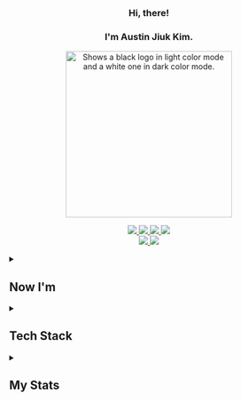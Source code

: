 
<br/>

### <div align="center">Hi, there!</div>
### <div align="center">I'm Austin Jiuk Kim.</div>


<p align="center">
  <picture>
    <source media="(prefers-color-scheme: light)" srcset="https://user-images.githubusercontent.com/99459331/154815441-9c45cc41-47b2-4054-834b-5fb082d37f1c.gif">
    <source media="(prefers-color-scheme: dark)" srcset="https://user-images.githubusercontent.com/99459331/154815600-359f1ed4-5b9c-4606-857b-a1556816e9d6.gif">
    <img alt="Shows a black logo in light color mode and a white one in dark color mode." src="https://user-images.githubusercontent.com/25423296/163456779-a8556205-d0a5-45e2-ac17-42d089e3c3f8.png" width=300>
  </picture>
</p>


<p align="center">
<a href="mailto:austin.jiuk.kim@gmail.com">
    <img src="https://github-badge-maker.herokuapp.com/badge?logo=likelion&name=Likelion&color=232F3E"/>
  </a>
  <a href="www.kubs-bada.com">
    <img src="https://github-badge-maker.herokuapp.com/badge?logo=bada&name=bada&color=232F3E"/>
  </a>
  <a href="mailto:austin.jiuk.kim@gmail.com">
    <img src="https://github-badge-maker.herokuapp.com/badge?logo=gdsc&name=Kugods&color=232F3E"/>
  </a>
  <a href="mailto:austin.jiuk.kim@gmail.com">
    <img src="https://github-badge-maker.herokuapp.com/badge?logo=gdsc&name=Brightician&color=232F3E"/>
  </a>
  <br/>
  
  <a href="mailto:austin.jiuk.kim@gmail.com">
    <img src="https://img.shields.io/badge/Gmail-d14836?style=flat-square&logo=Gmail&logoColor=white&link=austin.jiuk.kim@gmail.com"/>
  </a>
   <a href="https://ziweek.github.io/">
     <img src="https://img.shields.io/badge/GitHub%20Pages-222222?style=flat-square&logo=GitHub&logoColor=white&link=https://ziweek.github.io/"/>
  </a>
</p>



<details align="left">
   <summary>
     <h2>Now I'm</h2>
   </summary>
   
>   <details align="left">
>   <summary>Studying</summary>
>   
>   <p align="left">
>    <img src="https://img.shields.io/badge/Rust-000000?style=flat-square&logo=Rust&logoColor=white"/>
>    <img src="https://img.shields.io/badge/Go-00ADD8?style=flat-square&logo=Go&logoColor=white"/>
>    <img src="https://img.shields.io/badge/Docker-2496ED?style=flat-square&logo=Docker&logoColor=white"/>
>    <img src="https://img.shields.io/badge/Kubernetes-326CE5?style=flat-square&logo=Kubernetes&logoColor=white"/>
>   </p>
>
> </details>
>
> <details align="left">
>   <summary>Using</summary>
>   
>   <p align="left">
>   <img src="https://img.shields.io/badge/Scikit%20Learn-F7931E?style=flat-square&logo=scikit-learn&logoColor=white"/>
>    <img src="https://img.shields.io/badge/PyTorch-ee4c2c?style=flat-square&logo=PyTorch&logoColor=white"/>
>    <img src="https://img.shields.io/badge/Next.js-000000?style=flat-square&logo=Next.js&logoColor=white"/>
>    <img src="https://img.shields.io/badge/Nest.js-E0234E?style=flat-square&logo=Nestjs&logoColor=white"/>
>   <img src="https://img.shields.io/badge/FastAPI-009688?style=flat-square&logo=FastAPI&logoColor=white"/>
>   </p>
>
> </details>
</details>



<details align="left">
  <summary>
    <h2>Tech Stack</h2>
  </summary>
  
>  <details align="left">
>   <summary>Analysis</summary>
>   
>   <p align="left">
>    <img src="https://img.shields.io/badge/Scikit%20Learn-F7931E?style=flat-square&logo=scikit-learn&logoColor=white"/>
>     <br/> 
>     <img src="https://img.shields.io/badge/TensorFlow-ff6f00?style=flat-square&logo=TensorFlow&logoColor=white"/>
>     <img src="https://img.shields.io/badge/PyTorch-ee4c2c?style=flat-square&logo=PyTorch&logoColor=white"/> 
>     <br/>
>     <img src="https://img.shields.io/badge/Google%20Analytics-E37400?style=flat-square&logo=Google%20Analytics&logoColor=white"/>
>   </p>
>
> </details>
>
><details align="left">
>   <summary>Visualization</summary>
>  
>   <p align="left">
>    <img src="https://img.shields.io/badge/Tableau-E97627?style=flat-square&logo=Tableau&logoColor=white"/>
>     <img src="https://img.shields.io/badge/Plotly-3F4F75?style=flat-square&logo=Plotly&logoColor=white"/>
>     <img src="https://img.shields.io/badge/Qgis-589632?style=flat-square&logo=Qgis&logoColor=white"/>
>     <br/>
>     <img src="https://img.shields.io/badge/Figma-000000?style=flat-square&logo=Figma&logoColor=white"/>
>     <img src="https://img.shields.io/badge/Adobe-FF0000?style=flat-square&logo=Adobe&logoColor=white"/>
>     <img src="https://img.shields.io/badge/Autodesk-0696D7?style=flat-square&logo=Autodesk&logoColor=white"/>
>   </p>
>
> </details>

<details align="left">
   <summary>Development</summary>
   
   <p align="left">
     <img src="https://img.shields.io/badge/React-2599ED?style=flat-square&logo=React&logoColor=white"/>
     <img src="https://img.shields.io/badge/Next.js-000000?style=flat-square&logo=Next.js&logoColor=white"/>
     <img src="https://img.shields.io/badge/Flutter-02569B?style=flat-square&logo=Flutter&logoColor=white"/>
     <br/>
     <img src="https://img.shields.io/badge/Django-092E20?style=flat-square&logo=Django&logoColor=white"/> 
     <img src="https://img.shields.io/badge/FastAPI-009688?style=flat-square&logo=FastAPI&logoColor=white"/> 
     <img src="https://img.shields.io/badge/Node.js-339933?style=flat-square&logo=Node.js&logoColor=white"/>
     <img src="https://img.shields.io/badge/Nest.js-E0234E?style=flat-square&logo=Nestjs&logoColor=white"/>
     <br/>
     <img src="https://img.shields.io/badge/MySQL-4479A1?style=flat-square&logo=MySQL&logoColor=white"/>
     <img src="https://img.shields.io/badge/MongoDB-47A248?style=flat-square&logo=MongoDB&logoColor=white"/>
</p>

</details>


<details align="left">
   <summary>Ops</summary>
   
   <p align="left"> 
     <img src="https://img.shields.io/badge/Docker-2496ED?style=flat-square&logo=Docker&logoColor=white"/>
     <img src="https://img.shields.io/badge/Kubernetes-326CE5?style=flat-square&logo=Kubernetes&logoColor=white"/>
     <br/>
     <img src="https://img.shields.io/badge/Amazon%20AWS-232F3E?style=flat-square&logo=Amazon%20AWS&logoColor=white"/>
     <img src="https://img.shields.io/badge/Google%20Cloud-4285F4?style=flat-square&logo=Google%20Cloud&logoColor=white"/>
   </p>

</details>
  
</details>

<details align="left">
   <summary>
     <h2>My Stats</h2>
   </summary>
   
   <p align="left">
     <a href='https://github.com/anuraghazra/github-readme-stats'>
     <img src='https://github-readme-stats.vercel.app/api/top-langs/?username=ziweek&layout=compact' width=400>
     </a>
      <br/>
     <a href='https://github.com/anuraghazra/github-readme-stats'>
     <img src='https://github-readme-stats.vercel.app/api?username=ziweek&show_icons=true' width=400>
     </a>
   </p>

</details>

